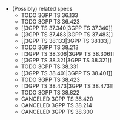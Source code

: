 - (Possibly) related specs
	- TODO 3GPP TS 36.133
	- TODO 3GPP TS 36.423
	- [[3GPP TS 37.340|3GPP TS 37.340]]
	- [[3GPP TS 37.483|3GPP TS 37.483]]
	- [[3GPP TS 38.133|3GPP TS 38.133]]
	- TODO 3GPP TS 38.213
	- [[3GPP TS 38.306|3GPP TS 38.306]]
	- [[3GPP TS 38.321|3GPP TS 38.321]]
	- TODO 3GPP TS 38.331
	- [[3GPP TS 38.401|3GPP TS 38.401]]
	- TODO 3GPP TS 38.423
	- [[3GPP TS 38.473|3GPP TS 38.473]]
	- TODO 3GPP TS 38.822
	- CANCELED 3GPP TS 36.420
	- CANCELED 3GPP TS 38.214
	- CANCELED 3GPP TS 38.300